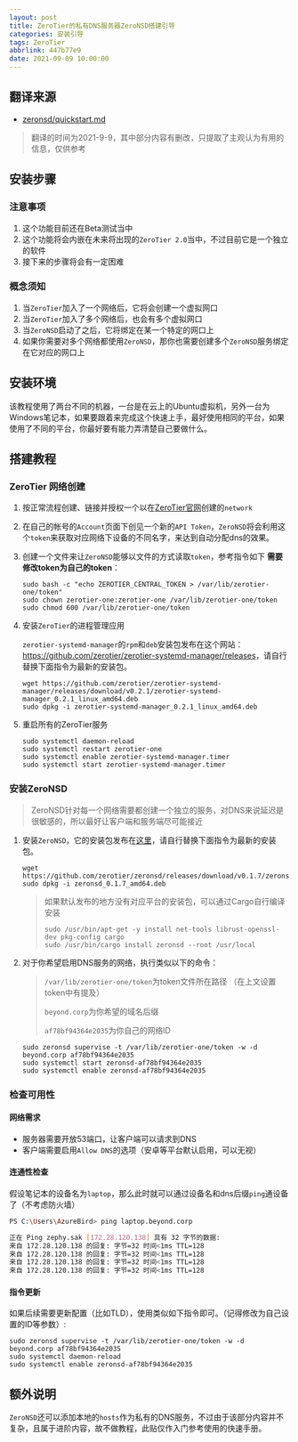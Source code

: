 ```yaml
---
layout: post
title: ZeroTier的私有DNS服务器ZeroNSD搭建引导
categories: 安装引导
tags: ZeroTier
abbrlink: 447b77e9
date: 2021-09-09 10:00:00
---
```


## 翻译来源

* [zeronsd/quickstart.md](https://github.com/zerotier/zeronsd/blob/main/docs/quickstart.md)

> 翻译的时间为2021-9-9，其中部分内容有删改，只提取了主观认为有用的信息，仅供参考

## 安装步骤

### 注意事项

1. 这个功能目前还在Beta测试当中
2. 这个功能将会内嵌在未来将出现的`ZeroTier 2.0`当中，不过目前它是一个独立的软件
3. 接下来的步骤将会有一定困难

### 概念须知

1. 当`ZeroTier`加入了一个网络后，它将会创建一个虚拟网口
2. 当`ZeroTier`加入了多个网络后，也会有多个虚拟网口
3. 当`ZeroNSD`启动了之后，它将绑定在某一个特定的网口上
4. 如果你需要对多个网络都使用`ZeroNSD`，那你也需要创建多个`ZeroNSD`服务绑定在它对应的网口上

## 安装环境

​    该教程使用了两台不同的机器，一台是在云上的Ubuntu虚拟机，另外一台为Windows笔记本，如果要跟着来完成这个快速上手，最好使用相同的平台，如果使用了不同的平台，你最好要有能力弄清楚自己要做什么。

## 搭建教程

### ZeroTier 网络创建

1. 按正常流程创建、链接并授权一个以在[ZeroTier官网](my.zerotier.com)创建的`network`

2. 在自己的帐号的`Account`页面下创见一个新的`API Token`，`ZeroNSD`将会利用这个`token`来获取对应网络下设备的不同名字，来达到自动分配dns的效果。

3. 创建一个文件来让`ZeroNSD`能够以文件的方式读取`token`，参考指令如下 **需要修改token为自己的token**：

   ```shell
   sudo bash -c "echo ZEROTIER_CENTRAL_TOKEN > /var/lib/zerotier-one/token"
   sudo chown zerotier-one:zerotier-one /var/lib/zerotier-one/token
   sudo chmod 600 /var/lib/zerotier-one/token
   ```

4. 安装`ZeroTier`的进程管理应用

   `zerotier-systemd-manager`的`rpm`和`deb`安装包发布在这个网站：<https://github.com/zerotier/zerotier-systemd-manager/releases>，请自行替换下面指令为最新的安装包。

   ```shell
   wget https://github.com/zerotier/zerotier-systemd-manager/releases/download/v0.2.1/zerotier-systemd-manager_0.2.1_linux_amd64.deb
   sudo dpkg -i zerotier-systemd-manager_0.2.1_linux_amd64.deb
   ```

5. 重启所有的ZeroTier服务

   ```shell
   sudo systemctl daemon-reload
   sudo systemctl restart zerotier-one
   sudo systemctl enable zerotier-systemd-manager.timer
   sudo systemctl start zerotier-systemd-manager.timer
   ```

### 安装ZeroNSD

> ZeroNSD针对每一个网络需要都创建一个独立的服务，对DNS来说延迟是很敏感的，所以最好让客户端和服务端尽可能接近

1. 安装`ZeroNSD`，它的安装包发布在[这里](https://github.com/zerotier/zeronsd/releases)，请自行替换下面指令为最新的安装包。

   ```shell
   wget https://github.com/zerotier/zeronsd/releases/download/v0.1.7/zeronsd_0.1.7_amd64.deb
   sudo dpkg -i zeronsd_0.1.7_amd64.deb
   ```

   >如果默认发布的地方没有对应平台的安装包，可以通过Cargo自行编译安装
   >
   >```shell
   >sudo /usr/bin/apt-get -y install net-tools librust-openssl-dev pkg-config cargo
   >sudo /usr/bin/cargo install zeronsd --root /usr/local
   >```

2. 对于你希望启用DNS服务的网络，执行类似以下的命令：

   >`/var/lib/zerotier-one/token`为token文件所在路径 （在上文设置token中有提及）
   >
   >`beyond.corp`为你希望的域名后缀
   >
   >`af78bf94364e2035`为你自己的网络ID

   ```shell
   sudo zeronsd supervise -t /var/lib/zerotier-one/token -w -d beyond.corp af78bf94364e2035
   sudo systemctl start zeronsd-af78bf94364e2035
   sudo systemctl enable zeronsd-af78bf94364e2035
   ```

### 检查可用性

#### 网络需求

* 服务器需要开放53端口，让客户端可以请求到DNS
* 客户端需要启用`Allow DNS`的选项（安卓等平台默认启用，可以无视）

#### 连通性检查

​    假设笔记本的设备名为`laptop`，那么此时就可以通过设备名和dns后缀`ping`通设备了（不考虑防火墙）

```bash
PS C:\Users\AzureBird> ping laptop.beyond.corp

正在 Ping zephy.sak [172.28.120.138] 具有 32 字节的数据:
来自 172.28.120.138 的回复: 字节=32 时间<1ms TTL=128
来自 172.28.120.138 的回复: 字节=32 时间<1ms TTL=128
来自 172.28.120.138 的回复: 字节=32 时间<1ms TTL=128
来自 172.28.120.138 的回复: 字节=32 时间<1ms TTL=128
```

#### 指令更新

​    如果后续需要更新配置（比如TLD），使用类似如下指令即可。（记得修改为自己设置的ID等参数）:

```shell
sudo zeronsd supervise -t /var/lib/zerotier-one/token -w -d beyond.corp af78bf94364e2035
sudo systemctl daemon-reload
sudo systemctl enable zeronsd-af78bf94364e2035
```

## 额外说明

​    `ZeroNSD`还可以添加本地的`hosts`作为私有的DNS服务，不过由于该部分内容并不复杂，且属于进阶内容，故不做教程，此贴仅作入门参考使用的快速手册。
